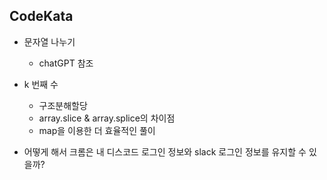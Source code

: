 ## CodeKata

- 문자열 나누기
	- chatGPT 참조
- k 번째 수
	- 구조분해할당
	- array.slice & array.splice의 차이점
	- map을 이용한 더 효율적인 풀이

- 어떻게 해서 크롬은 내 디스코드 로그인 정보와 slack 로그인 정보를 유지할 수 있을까?